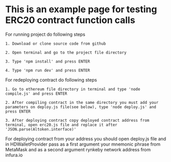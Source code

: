 # This is an example page for testing ERC20 contract function calls

For running project do following steps
    
    1. Download or clone source code from github

    2. Open terminal and go to the project file directory

    3. Type 'npm install' and press ENTER 
    
    4. Type 'npm run dev' and press ENTER

For redeploying contract do following steps
    
    1. Go to ethereum file directory in terminal and type 'node compile.js' and press ENTER

    2. After compiling contract in the same directory you must add your parameters on deploy.js file(see below), type 'node deploy.js' and press ENTER

    3. After deploying contract copy deployed contract address from terminal, open erc20.js file and replace it after 'JSON.parse(Altoken.interface)' 

For deploying contract from your address you should open deploy.js file and in HDWalletProvider pass as a first argument your mnemonic phrase from MetaMask and as a second argument rynkeby network address from infura.io
